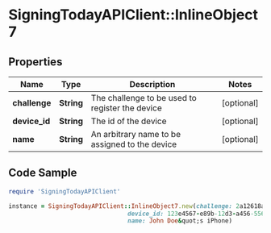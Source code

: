 # SigningTodayAPIClient::InlineObject7

## Properties

Name | Type | Description | Notes
------------ | ------------- | ------------- | -------------
**challenge** | **String** | The challenge to be used to register the device | [optional] 
**device_id** | **String** | The id of the device | [optional] 
**name** | **String** | An arbitrary name to be assigned to the device | [optional] 

## Code Sample

```ruby
require 'SigningTodayAPIClient'

instance = SigningTodayAPIClient::InlineObject7.new(challenge: 2a12618a-4128-11ea-b77f-2e728ce88125,
                                 device_id: 123e4567-e89b-12d3-a456-556642440000,
                                 name: John Doe&quot;s iPhone)
```


